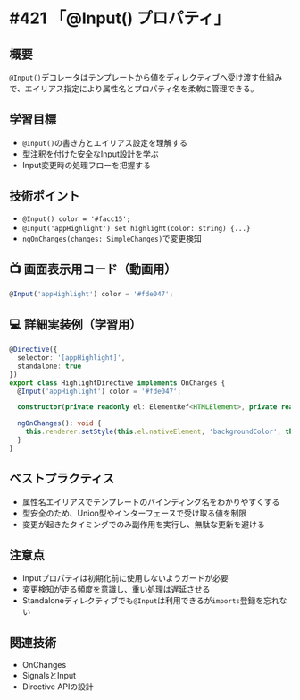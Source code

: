 # #421 「@Input() プロパティ」

## 概要
`@Input()`デコレータはテンプレートから値をディレクティブへ受け渡す仕組みで、エイリアス指定により属性名とプロパティ名を柔軟に管理できる。

## 学習目標
- `@Input()`の書き方とエイリアス設定を理解する
- 型注釈を付けた安全なInput設計を学ぶ
- Input変更時の処理フローを把握する

## 技術ポイント
- `@Input() color = '#facc15';`
- `@Input('appHighlight') set highlight(color: string) {...}`
- `ngOnChanges(changes: SimpleChanges)`で変更検知

## 📺 画面表示用コード（動画用）
```typescript
@Input('appHighlight') color = '#fde047';
```

## 💻 詳細実装例（学習用）
```typescript
@Directive({
  selector: '[appHighlight]',
  standalone: true
})
export class HighlightDirective implements OnChanges {
  @Input('appHighlight') color = '#fde047';

  constructor(private readonly el: ElementRef<HTMLElement>, private readonly renderer: Renderer2) {}

  ngOnChanges(): void {
    this.renderer.setStyle(this.el.nativeElement, 'backgroundColor', this.color);
  }
}
```

## ベストプラクティス
- 属性名エイリアスでテンプレートのバインディング名をわかりやすくする
- 型安全のため、Union型やインターフェースで受け取る値を制限
- 変更が起きたタイミングでのみ副作用を実行し、無駄な更新を避ける

## 注意点
- Inputプロパティは初期化前に使用しないようガードが必要
- 変更検知が走る頻度を意識し、重い処理は遅延させる
- Standaloneディレクティブでも`@Input`は利用できるが`imports`登録を忘れない

## 関連技術
- OnChanges
- SignalsとInput
- Directive APIの設計
